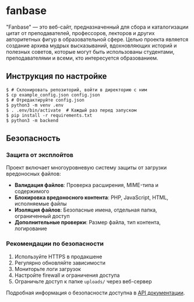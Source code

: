 # fanbase
 "Fanbase" — это веб-сайт, предназначенный для сбора и каталогизации цитат от преподавателей, профессоров, лекторов и других авторитетных фигур в образовательной сфере. Целью проекта является создание архива мудрых высказываний, вдохновляющих историй и полезных советов, которые могут быть использованы студентами, преподавателями и всеми, кто интересуется образованием.

## Инструкция по настройке
```
$ # Склонировать репозиторий, войти в директорию с ним
$ cp example_config.json config.json
$ # Отредактируйте config.json
$ python3 -m venv .env
$ . .env/bin/activate  # Каждый раз перед запуском
$ pip install -r requirements.txt
$ python3 -m backend
```

## Безопасность

### Защита от эксплойтов
Проект включает многоуровневую систему защиты от загрузки вредоносных файлов:

- **Валидация файлов**: Проверка расширения, MIME-типа и содержимого
- **Блокировка вредоносного контента**: PHP, JavaScript, HTML, исполняемые файлы
- **Изоляция файлов**: Безопасные имена, отдельная папка, ограниченный доступ
- **Дополнительные проверки**: Размер файла, тип контента, логирование

### Рекомендации по безопасности
1. Используйте HTTPS в продакшене
2. Регулярно обновляйте зависимости
3. Мониторьте логи загрузок
4. Настройте firewall и ограничения доступа
5. Ограничьте доступ к папке `uploads/` через веб-сервер

Подробная информация о безопасности доступна в [API документации](api.md#безопасность).
